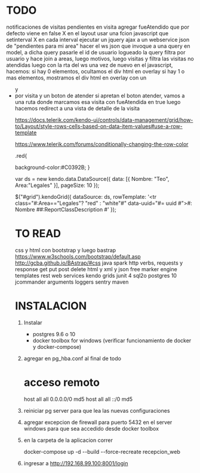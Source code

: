 TODO
====

notificaciones de visitas pendientes
	en visita agregar fueAtendido que por defecto viene en false X
	en el layout usar una fcion javascript que setinterval X
	en cada interval ejecutar un jquery ajax a un webservice json de "pendientes para mi area"
	hacer el ws json que invoque a una query en model, a dicha query pasarle el id de usuario logueado
	la query filtra por usuario y hace join a areas, luego motivos, luego visitas y filtra las visitas no atendidas
	luego con la rta del ws una vez de nuevo en el javascript, hacemos:
		si hay 0 elementos, ocultamos el div html en overlay
		si hay 1 o mas elementos, mostramos el div html en overlay con un <ul> y <li> por visita y un boton de atender
	si apretan el boton atender, vamos a una ruta donde marcamos esa visita con fueAtendida en true
	luego hacemos redirect a una vista de detalle de la visita
	
https://docs.telerik.com/kendo-ui/controls/data-management/grid/how-to/Layout/style-rows-cells-based-on-data-item-values#use-a-row-template
	
https://www.telerik.com/forums/conditionally-changing-the-row-color

.red{
    
  background-color:#C0392B;
}

var ds = new kendo.data.DataSource({
    data: [{
        Nombre: "Teo",
        Area:"Legales"
    }],
    pageSize: 10
});


$("#grid").kendoGrid({
    dataSource: ds,
    rowTemplate: '<tr class="#:Area==\"Legales\"? \"red\" : \"white\"#" data-uuid="#= uuid #"><td>#: Nombre #</td><td>#:ReportClassDescription #</td></tr>'
});

TO READ
=======

css y html con bootstrap y luego bastrap
	https://www.w3schools.com/bootstrap/default.asp
	http://gcba.github.io/BAstrap/#css
java spark
http verbs, requests y response get put post delete
html y xml y json
free marker engine templates
rest web services
kendo grids
junit 4
sql2o
postgres 10
jcommander arguments
loggers
sentry
maven


INSTALACION
===========

1) Instalar

	* postgres 9.6 o 10
	* docker toolbox for windows (verificar funcionamiento de docker y docker-compose)

2) agregar en pg_hba.conf al final de todo

	# acceso remoto
	host    all             all              0.0.0.0/0              md5
	host    all             all              ::/0                   md5

3) reiniciar pg server para que lea las nuevas configuraciones

4) agregar excepcion de firewall para puerto 5432 en el server windows para que sea accedido desde docker toolbox

5) en la carpeta de la aplicacion correr

	docker-compose up -d --build --force-recreate recepcion_web
	
6) ingresar a http://192.168.99.100:8001/login